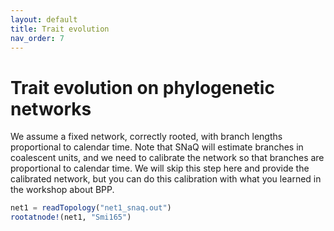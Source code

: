 ```yaml
---
layout: default
title: Trait evolution
nav_order: 7
---
```


# Trait evolution on phylogenetic networks

We assume a fixed network, correctly rooted, with branch lengths proportional to calendar time. Note that SNaQ will estimate branches in coalescent units, and we need to calibrate the network so that branches are proportional to calendar time. We will skip this step here and provide the calibrated network, but you can do this calibration with what you learned in the workshop about BPP.

```julia
net1 = readTopology("net1_snaq.out")
rootatnode!(net1, "Smi165")
```

